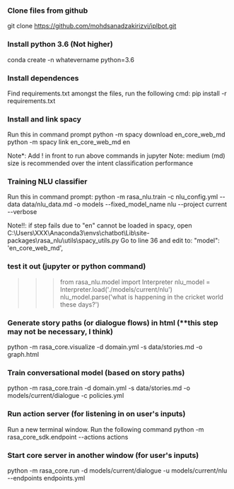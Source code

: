 ### Clone files from github
git clone https://github.com/mohdsanadzakirizvi/iplbot.git

### Install python 3.6 (Not higher)
conda create -n whatevername python=3.6

### Install dependences
Find requirements.txt amongst the files, run the following cmd:
pip install -r requirements.txt

### Install and link spacy
Run this in command prompt
python -m spacy download en_core_web_md
python -m spacy link en_core_web_md en

Note*: Add ! in front to run above commands in jupyter
Note: medium (md) size is recommended over the intent classification performance

### Training NLU classifier
Run this in command prompt:
python -m rasa_nlu.train -c nlu_config.yml --data data/nlu_data.md -o models --fixed_model_name nlu --project current --verbose

Note!!: if step fails due to "en" cannot be loaded in spacy, open C:\Users\XXX\Anaconda3\envs\chatbot\Lib\site-packages\rasa_nlu\utils\spacy_utils.py
Go to line 36 and edit to:
        "model": 'en_core_web_md',



### test it out (jupyter or python command)
>>> from rasa_nlu.model import Interpreter
>>> nlu_model = Interpreter.load('./models/current/nlu')
>>> nlu_model.parse('what is happening in the cricket world these days?')

### Generate story paths (or dialogue flows) in html  (**this step may not be necessary, I think)
python -m rasa_core.visualize -d domain.yml -s data/stories.md -o graph.html

### Train conversational model (based on story paths)
python -m rasa_core.train -d domain.yml -s data/stories.md -o models/current/dialogue -c policies.yml

### Run action server (for listening in on user's inputs)
Run a new terminal window. Run the following command
python -m rasa_core_sdk.endpoint --actions actions

### Start core server in another window (for user's inputs)
python -m rasa_core.run -d models/current/dialogue -u models/current/nlu --endpoints endpoints.yml







